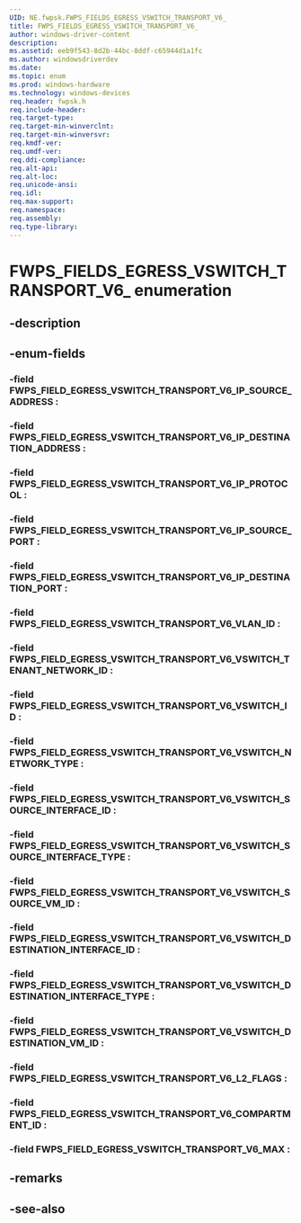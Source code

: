 ```yaml
---
UID: NE.fwpsk.FWPS_FIELDS_EGRESS_VSWITCH_TRANSPORT_V6_
title: FWPS_FIELDS_EGRESS_VSWITCH_TRANSPORT_V6_
author: windows-driver-content
description: 
ms.assetid: eeb9f543-8d2b-44bc-8ddf-c65944d1a1fc
ms.author: windowsdriverdev
ms.date: 
ms.topic: enum
ms.prod: windows-hardware
ms.technology: windows-devices
req.header: fwpsk.h
req.include-header:
req.target-type:
req.target-min-winverclnt:
req.target-min-winversvr:
req.kmdf-ver:
req.umdf-ver:
req.ddi-compliance:
req.alt-api:
req.alt-loc:
req.unicode-ansi:
req.idl:
req.max-support:
req.namespace:
req.assembly:
req.type-library:
---
```


# FWPS_FIELDS_EGRESS_VSWITCH_TRANSPORT_V6_ enumeration

## -description



## -enum-fields

### -field FWPS_FIELD_EGRESS_VSWITCH_TRANSPORT_V6_IP_SOURCE_ADDRESS : 
### -field FWPS_FIELD_EGRESS_VSWITCH_TRANSPORT_V6_IP_DESTINATION_ADDRESS : 
### -field FWPS_FIELD_EGRESS_VSWITCH_TRANSPORT_V6_IP_PROTOCOL : 
### -field FWPS_FIELD_EGRESS_VSWITCH_TRANSPORT_V6_IP_SOURCE_PORT : 
### -field FWPS_FIELD_EGRESS_VSWITCH_TRANSPORT_V6_IP_DESTINATION_PORT : 
### -field FWPS_FIELD_EGRESS_VSWITCH_TRANSPORT_V6_VLAN_ID : 
### -field FWPS_FIELD_EGRESS_VSWITCH_TRANSPORT_V6_VSWITCH_TENANT_NETWORK_ID : 
### -field FWPS_FIELD_EGRESS_VSWITCH_TRANSPORT_V6_VSWITCH_ID : 
### -field FWPS_FIELD_EGRESS_VSWITCH_TRANSPORT_V6_VSWITCH_NETWORK_TYPE : 
### -field FWPS_FIELD_EGRESS_VSWITCH_TRANSPORT_V6_VSWITCH_SOURCE_INTERFACE_ID : 
### -field FWPS_FIELD_EGRESS_VSWITCH_TRANSPORT_V6_VSWITCH_SOURCE_INTERFACE_TYPE : 
### -field FWPS_FIELD_EGRESS_VSWITCH_TRANSPORT_V6_VSWITCH_SOURCE_VM_ID : 
### -field FWPS_FIELD_EGRESS_VSWITCH_TRANSPORT_V6_VSWITCH_DESTINATION_INTERFACE_ID : 
### -field FWPS_FIELD_EGRESS_VSWITCH_TRANSPORT_V6_VSWITCH_DESTINATION_INTERFACE_TYPE : 
### -field FWPS_FIELD_EGRESS_VSWITCH_TRANSPORT_V6_VSWITCH_DESTINATION_VM_ID : 
### -field FWPS_FIELD_EGRESS_VSWITCH_TRANSPORT_V6_L2_FLAGS : 
### -field FWPS_FIELD_EGRESS_VSWITCH_TRANSPORT_V6_COMPARTMENT_ID : 
### -field FWPS_FIELD_EGRESS_VSWITCH_TRANSPORT_V6_MAX : 

## -remarks

## -see-also